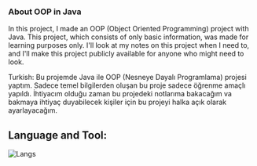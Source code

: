 ### About OOP in Java

In this project, I made an OOP (Object Oriented Programming) project with Java. This project, which consists of only basic information, was made for learning purposes only. I'll look at my notes on this project when I need to, and I'll make this project publicly available for anyone who might need to look.

Turkish: Bu projemde Java ile OOP (Nesneye Dayalı Programlama) projesi yaptım. Sadece temel bilgilerden oluşan bu proje sadece öğrenme amaçlı yapıldı. İhtiyacım olduğu zaman bu projedeki notlarıma bakacağım va bakmaya ihtiyaç duyabilecek kişiler için bu projeyi halka açık olarak ayarlayacağım.

## Language and Tool:
![Langs](https://skillicons.dev/icons?i=java,androidstudio,")
